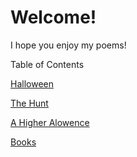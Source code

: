 # Welcome!  
I hope you enjoy my poems!

Table of Contents

[Halloween](halloween.md)

[The Hunt](the-hunt.md)

[A Higher Alowence](a-higher-alowence.md)

[Books](books.md)